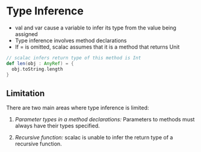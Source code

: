 # Type Inference

- val and var cause a variable to infer its type from the value being assigned
- Type inference involves method declarations
- If = is omitted, scalac assumes that it is a method that returns Unit

```scala
// scalac infers return type of this method is Int
def len(obj : AnyRef) = {
  obj.toString.length
}
```

## Limitation
There are two main areas where type inference is limited:

1. *Parameter types in a method declarations:* Parameters to methods must always
   have their types specified.

2. *Recursive function:* scalac is unable to infer the return type of a
   recursive function.
